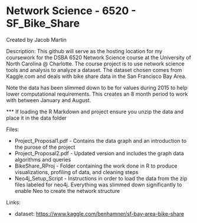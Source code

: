# Network Science - 6520 - SF_Bike_Share
Created by Jacob Martin 

Description: 
This github will serve as the hosting location for my coursework for the DSBA 6520 Network Science course at the University of North Carolina @ Charlotte.  The course project is to use network science tools and analysis to analyze a dataset.  The dataset chosen comes from Kaggle.com and deals with bike share data in the San Francisco Bay Area. 

Note the data has been slimmed down to be for values during 2015 to help lower computational requirements.  This creates an 8 month period to work with between January and August. 

*** If loading the R Markdown and project ensure you unzip the data and place it in the data folder

Files: 
* Project_Proposal1.pdf - Contains the data graph and an introduction to the purose of the project
* Project_Proposal2.pdf - Updated version and includes the graph data algorithms and queries
* BikeShare_RProj - Folder containing the work done in R to produce visualizations, profiling of data, and cleaning steps
* Neo4j_Setup_Script - Instructions in order to load the data from the zip files labeled for neo4j.  Everything was slimmed down significantly to enable Neo to create the network structure

Links: 
* dataset: https://www.kaggle.com/benhamner/sf-bay-area-bike-share
